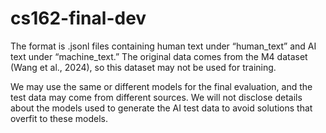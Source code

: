 # cs162-final-dev

The format is .jsonl files containing human text under “human_text” and AI text under “machine_text.” The original data comes from the M4 dataset (Wang et al., 2024), so this dataset may not be used for training. 

We may use the same or different models for the final evaluation, and the test data may come from different sources. We will not disclose details about the models used to generate the AI test data to avoid solutions that overfit to these models. 
